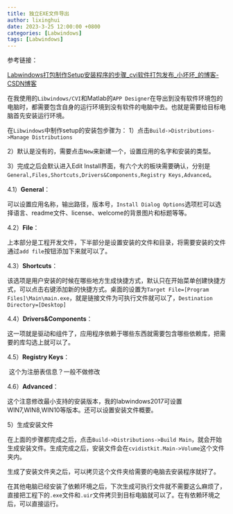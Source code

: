 ```yaml
---
title: 独立EXE文件导出
author: lixinghui
date: 2023-3-25 12:00:00 +0800
categories: [Labwindows]
tags: [Labwindows]
---
```



参考链接：

[Labwindows打包制作Setup安装程序的步骤_cvi软件打包发布_小坏坏_的博客-CSDN博客](https://blog.csdn.net/zhou8400/article/details/108103054)



在我使用的`Libwindows/CVI`和Matlab的`APP Designer`在导出到没有软件环境包的电脑时，都需要包含自身的运行环境到没有软件的电脑中去。也就是需要给目标电脑首先安装运行环境。

在`Libwindows`中制作setup的安装包步骤为：
1）点击`Build->Distributions->Manage Distributions`

2）默认是没有的，需要点击`New`来新建一个，设置应用的名字和安装的类型。

3）完成之后会默认进入Edit Install界面，有六个大的板块需要确认，分别是`General,Files,Shortcuts,Drivers&Components,Registry Keys,Advanced`。

4.1）**General**：

​	可以设置应用名称，输出路径，版本号，`Install Dialog Options`选项栏可以选择语言、readme文件、license、welcome的背景图片和标题等等。

4.2）**File**：

​	上本部分是工程开发文件，下半部分是设置安装的文件和目录，将需要安装的文件通过`add file`按钮添加下来就可以了。

4.3）**Shortcuts**：

​	该选项是用户安装的时候在哪些地方生成快捷方式，默认只在开始菜单创建快捷方式，可以点击右键添加新的快捷方式。桌面的设置为`Target File=[Program Files]\Main\main.exe`，就是链接文件为可执行文件就可以了，`Destination Directory=[Desktop]`

4.4）**Drivers&Components**：

​	这一项就是驱动和组件了，应用程序依赖于哪些东西就需要包含哪些依赖库，把需要的库勾选上就可以了。

4.5）**Registry Keys**：

​	这个为注册表信息？一般不做修改

4.6）**Advanced**：

​	这个注意修改最小支持的安装版本，我的labwindows2017可设置WIN7,WIN8,WIN10等版本。还可以设置安装文件概要。

5）生成安装文件

​	在上面的步骤都完成之后，点击`Build->Distributions->Build Main`，就会开始生成安装文件。生成完成之后，安装文件会在`cvidistkit.Main->Volume`这个文件夹内。

生成了安装文件夹之后，可以拷贝这个文件夹给需要的电脑去安装程序就好了。



在其他电脑已经安装了依赖环境之后，下次生成可执行文件就不需要这么麻烦了，直接把工程下的`.exe`文件和`.uir`文件拷贝到目标电脑就可以了。在有依赖环境之后，可以直接运行。





​	
